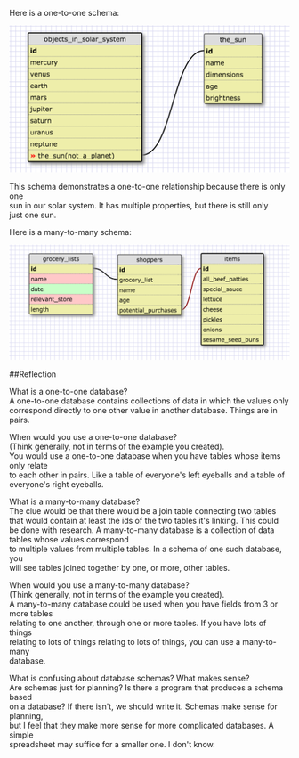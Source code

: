 Here is a one-to-one schema:  

![one-to-one schema](imgs/one-to-one.png)  

This schema demonstrates a one-to-one relationship because there is only one  
sun in our solar system.  It has multiple properties, but there is still only  
just one sun.  

Here is a many-to-many schema:  

![many-to-many schema](imgs/many-to-many.png)

##Reflection

What is a one-to-one database?  
A one-to-one database contains collections of data in which the values only  
correspond directly to one other value in another database.  Things are in pairs.  

When would you use a one-to-one database?  
(Think generally, not in terms of the example you created).  
You would use a one-to-one database when you have tables whose items only relate  
to each other in pairs.  Like a table of everyone's left eyeballs and a table of
everyone's right eyeballs.

What is a many-to-many database?  
The clue would be that there would be a join table connecting two tables that would contain at least the ids of the two tables it's linking. This could be done with research.
A many-to-many database is a collection of data tables whose values correspond  
to multiple values from multiple tables.  In a schema of one such database, you  
will see tables joined together by one, or more, other tables.

When would you use a many-to-many database?   
(Think generally, not in terms of the example you created).  
A many-to-many database could be used when you have fields from 3 or more tables  
relating to one another, through one or more tables.  If you have lots of things  
relating to lots of things relating to lots of things, you can use a many-to-many  
database.

What is confusing about database schemas? What makes sense?  
Are schemas just for planning?  Is there a program that produces a schema based  
on a database?  If there isn't, we should write it.  Schemas make sense for planning,  
but I feel that they make more sense for more complicated databases.  A simple  
spreadsheet may suffice for a smaller one.  I don't know.
